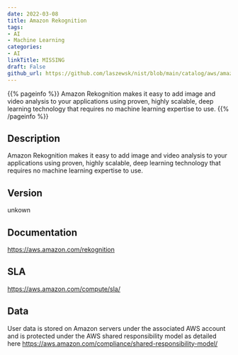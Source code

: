 ```yaml
---
date: 2022-03-08
title: Amazon Rekognition
tags: 
- AI
- Machine Learning
categories: 
- AI
linkTitle: MISSING
draft: False         
github_url: https://github.com/laszewsk/nist/blob/main/catalog/aws/amazon-rekognition.yaml
---
```


{{% pageinfo %}}
Amazon Rekognition makes it easy to add image and video analysis to your applications using proven, highly scalable, deep learning technology that requires no machine learning expertise to use.
{{% /pageinfo %}}

## Description

Amazon Rekognition makes it easy to add image and video analysis to your applications using proven, highly scalable, deep learning technology that requires no machine learning expertise to use.

## Version

unkown

## Documentation

https://aws.amazon.com/rekognition

## SLA

https://aws.amazon.com/compute/sla/

## Data

User data is stored on Amazon servers under the associated AWS account and is protected under the AWS shared responsibility model as detailed here https://aws.amazon.com/compliance/shared-responsibility-model/
